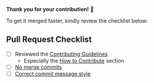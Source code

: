 **Thank you for your contribution!** 🙌

To get it merged faster, kindly review the checklist below:

## Pull Request Checklist
- [ ] Reviewed the [Contributing Guidelines](https://github.com/SAP/ui5-tooling/blob/main/CONTRIBUTING.md#-contributing-code)
    + Especially the [How to Contribute](https://github.com/SAP/ui5-tooling/blob/main/CONTRIBUTING.md#how-to-contribute) section 
- [ ] [No merge commits](https://github.com/SAP/ui5-tooling/blob/main/docs/Guidelines.md#no-merge-commits)
- [ ] [Correct commit message style](https://github.com/SAP/ui5-tooling/blob/main/docs/Guidelines.md#commit-message-style)
